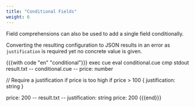 ```yaml
---
title: "Conditional Fields"
weight: 6
---
```


Field comprehensions can also be used to
add a single field conditionally.

Converting the resulting configuration to JSON results in an error
as `justification` is required yet no concrete value is given.

{{{with code "en" "conditional"}}}
exec cue eval conditional.cue
cmp stdout result.txt
-- conditional.cue --
price: number

// Require a justification if price is too high
if price > 100 {
	justification: string
}

price: 200
-- result.txt --
justification: string
price:         200
{{{end}}}
